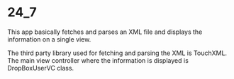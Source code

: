24_7
====

This app basically fetches and parses an XML file and displays the information
on a single view. 

The third party library used for fetching and parsing the XML is TouchXML.
The main view controller where the information is displayed is DropBoxUserVC class.
